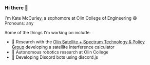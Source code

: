 ### Hi there 👋

I'm Kate McCurley, a sophomore at Olin College of Engineering 😄
Pronouns: any

Some of the things I'm working on include:
- 📡 Research with the [Olin Satellite + Spectrum Technology & Policy Group](https://github.com/OSSTP) developing a satellite interference calculator
- 🤖 Autonomous robotics research at Olin College
- 💬 Developing Discord bots using discord.js

<!--
**cmccurley22/cmccurley22** is a ✨ _special_ ✨ repository because its `README.md` (this file) appears on your GitHub profile.

Here are some ideas to get you started:

- 🔭 I’m currently working on ...
- 🌱 I’m currently learning ...
- 👯 I’m looking to collaborate on ...
- 🤔 I’m looking for help with ...
- 💬 Ask me about ...
- 📫 How to reach me: ...
- 😄 Pronouns: ...
- ⚡ Fun fact: ...
-->
